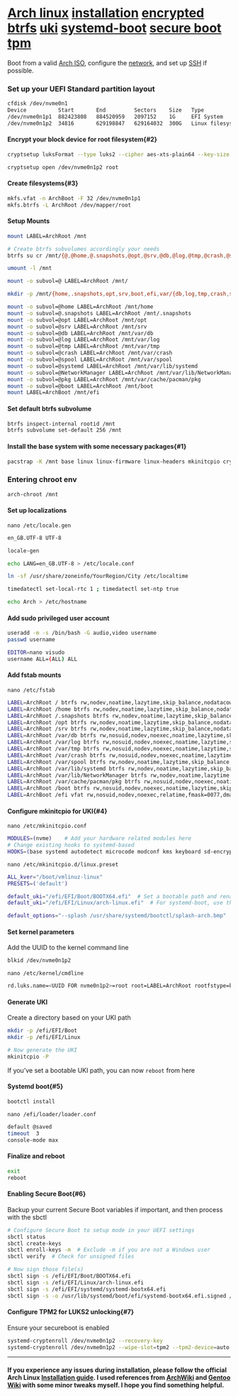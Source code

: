 # [Arch linux](https://archlinux.org) [installation](#1) [encrypted](#2) [btrfs](#3) [uki](#4) [systemd-boot](#5) [secure boot](#6) [tpm](#7)
Boot from a valid [Arch ISO](https://wiki.archlinux.org/title/Installation_guide#Acquire_an_installation_image), configure the [network](https://wiki.archlinux.org/title/Installation_guide#Connect_to_the_internet), and set up [SSH](https://wiki.archlinux.org/title/Install_Arch_Linux_via_SSH) if possible.
### Set up your UEFI Standard partition layout
```bash
cfdisk /dev/nvme0n1
Device          Start       End         Sectors    Size   Type
/dev/nvme0n1p1  882423808   884520959   2097152    1G     EFI System
/dev/nvme0n1p2  34816       629198847   629164032  300G   Linux filesystem
```
#### Encrypt your block device for root filesystem{#2}
```bash
cryptsetup luksFormat --type luks2 --cipher aes-xts-plain64 --key-size 512 --pbkdf argon2id --pbkdf-memory 1048576 --iter-time 4000 /dev/nvme0n1p2

cryptsetup open /dev/nvme0n1p2 root
```
#### Create filesystems{#3}
```bash
mkfs.vfat -n ArchBoot -F 32 /dev/nvme0n1p1
mkfs.btrfs -L ArchRoot /dev/mapper/root
```
#### Setup Mounts
```bash
mount LABEL=ArchRoot /mnt

# Create btrfs subvolumes accordingly your needs
btrfs su cr /mnt/{@,@home,@.snapshots,@opt,@srv,@db,@log,@tmp,@crash,@spool,@systemd,@NetworkManager,@pkg,@boot}

umount -l /mnt

mount -o subvol=@ LABEL=ArchRoot /mnt/

mkdir -p /mnt/{home,.snapshots,opt,srv,boot,efi,var/{db,log,tmp,crash,spool,lib/{systemd,NetworkManager},cache/pacman/pkg}}

mount -o subvol=@home LABEL=ArchRoot /mnt/home
mount -o subvol=@.snapshots LABEL=ArchRoot /mnt/.snapshots
mount -o subvol=@opt LABEL=ArchRoot /mnt/opt
mount -o subvol=@srv LABEL=ArchRoot /mnt/srv
mount -o subvol=@db LABEL=ArchRoot /mnt/var/db
mount -o subvol=@log LABEL=ArchRoot /mnt/var/log
mount -o subvol=@tmp LABEL=ArchRoot /mnt/var/tmp
mount -o subvol=@crash LABEL=ArchRoot /mnt/var/crash
mount -o subvol=@spool LABEL=ArchRoot /mnt/var/spool
mount -o subvol=@systemd LABEL=ArchRoot /mnt/var/lib/systemd
mount -o subvol=@NetworkManager LABEL=ArchRoot /mnt/var/lib/NetworkManager
mount -o subvol=@pkg LABEL=ArchRoot /mnt/var/cache/pacman/pkg
mount -o subvol=@boot LABEL=ArchRoot /mnt/boot
mount LABEL=ArchBoot /mnt/efi
```
#### Set default btrfs subvolume
```bash
btrfs inspect-internal rootid /mnt
btrfs subvolume set-default 256 /mnt
```
#### Install the base system with some necessary packages{#1}

```bash
pacstrap -K /mnt base linux linux-firmware linux-headers mkinitcpio cryptsetup btrfs-progs sbctl sudo nano networkmanager
```
### Entering chroot env
```bash
arch-chroot /mnt
```
#### Set up localizations
`nano /etc/locale.gen`
```bash
en_GB.UTF-8 UTF-8
```
```bash
locale-gen

echo LANG=en_GB.UTF-8 > /etc/locale.conf

ln -sf /usr/share/zoneinfo/YourRegion/City /etc/localtime

timedatectl set-local-rtc 1 ; timedatectl set-ntp true

echo Arch > /etc/hostname
```
#### Add sudo privileged user account
```bash
useradd -m -s /bin/bash -G audio,video username
passwd username

EDITOR=nano visudo
username ALL=(ALL) ALL
```
#### Add fstab mounts
`nano /etc/fstab`
```bash
LABEL=ArchRoot / btrfs rw,nodev,noatime,lazytime,skip_balance,nodatacow,ssd,discard,space_cache=v2,commit=120,subvol=/@ 0 0
LABEL=ArchRoot /home btrfs rw,nodev,noatime,lazytime,skip_balance,nodatacow,ssd,discard,space_cache=v2,commit=120,subvol=/@home 0 0
LABEL=ArchRoot /.snapshots btrfs rw,nodev,noatime,lazytime,skip_balance,nodatacow,ssd,discard,space_cache=v2,commit=120,subvol=/@.snapshots	0 0
LABEL=ArchRoot /opt btrfs rw,nodev,noatime,lazytime,skip_balance,nodatacow,ssd,discard,space_cache=v2,commit=120,subvol=/@opt 0 0
LABEL=ArchRoot /srv btrfs rw,nodev,noatime,lazytime,skip_balance,nodatacow,ssd,discard,space_cache=v2,commit=120,subvol=/@srv 0 0
LABEL=ArchRoot /var/db btrfs rw,nosuid,nodev,noexec,noatime,lazytime,skip_balance,ssd,discard,space_cache=v2,compress-force=zstd:10,commit=120,subvol=/@db	0 0
LABEL=ArchRoot /var/log btrfs rw,nosuid,nodev,noexec,noatime,lazytime,skip_balance,nodatacow,ssd,discard,space_cache=v2,commit=120,subvol=/@log	0 0
LABEL=ArchRoot /var/tmp btrfs rw,nosuid,nodev,noexec,noatime,lazytime,skip_balance,nodatacow,ssd,discard,space_cache=v2,commit=120,subvol=/@tmp	0 0
LABEL=ArchRoot /var/crash btrfs rw,nosuid,nodev,noexec,noatime,lazytime,skip_balance,nodatacow,ssd,discard,space_cache=v2,commit=120,subvol=/@crash	0 0
LABEL=ArchRoot /var/spool btrfs rw,nodev,noatime,lazytime,skip_balance,nodatacow,ssd,discard,space_cache=v2,commit=120,subvol=/@spool 0 0
LABEL=ArchRoot /var/lib/systemd btrfs rw,nodev,noatime,lazytime,skip_balance,nodatacow,ssd,discard,space_cache=v2,commit=120,subvol=/@systemd 0 0
LABEL=ArchRoot /var/lib/NetworkManager btrfs rw,nodev,noatime,lazytime,skip_balance,nodatacow,ssd,discard,space_cache=v2,commit=120,subvol=/@NetworkManager 0 0
LABEL=ArchRoot /var/cache/pacman/pkg btrfs rw,nosuid,nodev,noexec,noatime,lazytime,skip_balance,ssd,discard,space_cache=v2,compress-force=zstd:10,commit=120,subvol=/@pkg 0 0
LABEL=ArchRoot /boot btrfs rw,nosuid,nodev,noexec,noatime,lazytime,skip_balance,nodatacow,ssd,discard,space_cache=v2,commit=120,subvol=/@boot 0 0
LABEL=ArchBoot /efi vfat rw,nosuid,nodev,noexec,relatime,fmask=0077,dmask=0077,codepage=437,iocharset=ascii,shortname=mixed,utf8,discard,flush,errors=remount-ro	0 2
```
#### Configure mkinitcpio for UKI{#4}
`nano /etc/mkinitcpio.conf`
```bash
MODULES=(nvme)    # Add your hardware related modules here
# Change existing hooks to systemd-based
HOOKS=(base systemd autodetect microcode modconf kms keyboard sd-encrypt block filesystems fsck)
```
`nano /etc/mkinitcpio.d/linux.preset`
```bash
ALL_kver="/boot/vmlinuz-linux"
PRESETS=('default')

default_uki="/efi/EFI/Boot/BOOTX64.efi"  # Set a bootable path and rename the UKI for direct boot
default_uki="/efi/EFI/Linux/arch-linux.efi"  # For systemd-boot, use the default

default_options="--splash /usr/share/systemd/bootctl/splash-arch.bmp"
```
#### Set kernel parameters
Add the UUID to the kernel command line
```bash
blkid /dev/nvme0n1p2
```
`nano /etc/kernel/cmdline`
```bash
rd.luks.name=<UUID FOR nvme0n1p2>=root root=LABEL=ArchRoot rootfstype=btrfs rootflags=subvol=@
```
#### Generate UKI
Create a directory based on your UKI path
```bash
mkdir -p /efi/EFI/Boot
mkdir -p /efi/EFI/Linux

# Now generate the UKI
mkinitcpio -P
```
If you’ve set a bootable UKI path, you can now `reboot` from here
#### Systemd boot{#5}
```bash
bootctl install
```
`nano /efi/loader/loader.conf`
```bash
default @saved
timeout  3
console-mode max
```
#### Finalize and reboot
```bash
exit
reboot
```
#### Enabling Secure Boot{#6}
Backup your current Secure Boot variables if important, and then process with the sbctl
```bash
# Configure Secure Boot to setup mode in your UEFI settings
sbctl status
sbctl create-keys
sbctl enroll-keys -m  # Exclude -m if you are not a Windows user
sbctl verify  # Check for unsigned files

# Now sign those file(s)
sbctl sign -s /efi/EFI/Boot/BOOTX64.efi
sbctl sign -s /efi/EFI/Linux/arch-linux.efi
sbctl sign -s /efi/EFI/systemd/systemd-bootx64.efi
sbctl sign -s -o /usr/lib/systemd/boot/efi/systemd-bootx64.efi.signed /usr/lib/systemd/boot/efi/systemd-bootx64.efi
```
#### Configure TPM2 for LUKS2 unlocking{#7}
Ensure your secureboot is enabled
```bash
systemd-cryptenroll /dev/nvme0n1p2 --recovery-key
systemd-cryptenroll /dev/nvme0n1p2 --wipe-slot=tpm2 --tpm2-device=auto --tpm2-pcrs=0+7
```
---
#### If you experience any issues during installation, please follow the official Arch Linux [Installation guide](https://wiki.archlinux.org/title/Installation_guide). I used references from [ArchWiki](https://wiki.archlinux.org) and [Gentoo Wiki](https://wiki.gentoo.org) with some minor tweaks myself. I hope you find something helpful.